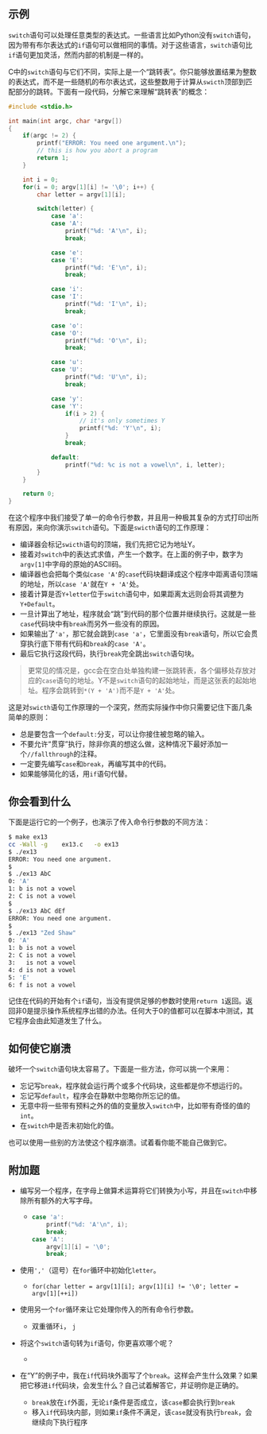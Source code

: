## 示例

`switch`语句可以处理任意类型的表达式。一些语言比如Python没有`switch`语句，因为带有布尔表达式的`if`语句可以做相同的事情。对于这些语言，`switch`语句比`if`语句更加灵活，然而内部的机制是一样的。

C中的`switch`语句与它们不同，实际上是一个“跳转表”。你只能够放置结果为整数的表达式，而不是一些随机的布尔表达式，这些整数用于计算从`swicth`顶部到匹配部分的跳转。下面有一段代码，分解它来理解“跳转表”的概念：

```c
#include <stdio.h>

int main(int argc, char *argv[])
{
    if(argc != 2) {
        printf("ERROR: You need one argument.\n");
        // this is how you abort a program
        return 1;
    }

    int i = 0;
    for(i = 0; argv[1][i] != '\0'; i++) {
        char letter = argv[1][i];

        switch(letter) {
            case 'a':
            case 'A':
                printf("%d: 'A'\n", i);
                break;

            case 'e':
            case 'E':
                printf("%d: 'E'\n", i);
                break;

            case 'i':
            case 'I':
                printf("%d: 'I'\n", i);
                break;

            case 'o':
            case 'O':
                printf("%d: 'O'\n", i);
                break;

            case 'u':
            case 'U':
                printf("%d: 'U'\n", i);
                break;

            case 'y':
            case 'Y':
                if(i > 2) {
                    // it's only sometimes Y
                    printf("%d: 'Y'\n", i);
                }
                break;

            default:
                printf("%d: %c is not a vowel\n", i, letter);
        }
    }

    return 0;
}
```

在这个程序中我们接受了单一的命令行参数，并且用一种极其复杂的方式打印出所有原因，来向你演示`switch`语句。下面是`swicth`语句的工作原理：

- 编译器会标记`swicth`语句的顶端，我们先把它记为地址Y。
- 接着对`switch`中的表达式求值，产生一个数字。在上面的例子中，数字为`argv[1]`中字母的原始的ASCII码。
- 编译器也会把每个类似`case 'A'`的`case`代码块翻译成这个程序中距离语句顶端的地址，所以`case 'A'`就在`Y + 'A'`处。
- 接着计算是否`Y+letter`位于`switch`语句中，如果距离太远则会将其调整为`Y+Default`。
- 一旦计算出了地址，程序就会“跳”到代码的那个位置并继续执行。这就是一些`case`代码块中有`break`而另外一些没有的原因。
- 如果输出了`'a'`，那它就会跳到`case 'a'`，它里面没有`break`语句，所以它会贯穿执行底下带有代码和`break`的`case 'A'`。
- 最后它执行这段代码，执行`break`完全跳出`switch`语句块。

> 更常见的情况是，gcc会在空白处单独构建一张跳转表，各个偏移处存放对应的`case`语句的地址。Y不是`switch`语句的起始地址，而是这张表的起始地址。程序会跳转到`*(Y + 'A')`而不是`Y + 'A'`处。

这是对`swicth`语句工作原理的一个深究，然而实际操作中你只需要记住下面几条简单的原则：

- 总是要包含一个`default:`分支，可以让你接住被忽略的输入。
- 不要允许“贯穿”执行，除非你真的想这么做，这种情况下最好添加一个`//fallthrough`的注释。
- 一定要先编写`case`和`break`，再编写其中的代码。
- 如果能够简化的话，用`if`语句代替。

## 你会看到什么

下面是运行它的一个例子，也演示了传入命令行参数的不同方法：

```sh
$ make ex13
cc -Wall -g    ex13.c   -o ex13
$ ./ex13
ERROR: You need one argument.
$
$ ./ex13 AbC
0: 'A'
1: b is not a vowel
2: C is not a vowel
$
$ ./ex13 AbC dEf
ERROR: You need one argument.
$
$ ./ex13 "Zed Shaw"
0: 'A'
1: b is not a vowel
2: C is not a vowel
3:   is not a vowel
4: d is not a vowel
5: 'E'
6: f is not a vowel
```

记住在代码的开始有个`if`语句，当没有提供足够的参数时使用`return 1`返回。返回非0是提示操作系统程序出错的办法。任何大于0的值都可以在脚本中测试，其它程序会由此知道发生了什么。

## 如何使它崩溃

破坏一个`switch`语句块太容易了。下面是一些方法，你可以挑一个来用：

- 忘记写`break`，程序就会运行两个或多个代码块，这些都是你不想运行的。
- 忘记写`default`，程序会在静默中忽略你所忘记的值。
- 无意中将一些带有预料之外的值的变量放入`switch`中，比如带有奇怪的值的`int`。
- 在`switch`中是否未初始化的值。

也可以使用一些别的方法使这个程序崩溃。试着看你能不能自己做到它。

## 附加题

- 编写另一个程序，在字母上做算术运算将它们转换为小写，并且在`switch`中移除所有额外的大写字母。

  - ```c
    case 'a':   
    	printf("%d: 'A'\n", i); 
    	break;
    case 'A':
    	argv[1][i] = '\0';
    	break;
    ```

- 使用`','`（逗号）在`for`循环中初始化`letter`。

  - `for(char letter = argv[1][i]; argv[1][i] != '\0'; letter = argv[1][++i])`

- 使用另一个`for`循环来让它处理你传入的所有命令行参数。

  - 双重循环`i`， `j`

- 将这个`switch`语句转为`if`语句，你更喜欢哪个呢？

  - 

- 在“Y”的例子中，我在`if`代码块外面写了个`break`。这样会产生什么效果？如果把它移进`if`代码块，会发生什么？自己试着解答它，并证明你是正确的。

  - `break`放在`if`外面，无论`if`条件是否成立，该`case`都会执行到`break`
  - 移入`if`代码块内部，则如果`if`条件不满足，该`case`就没有执行`break`，会继续向下执行程序